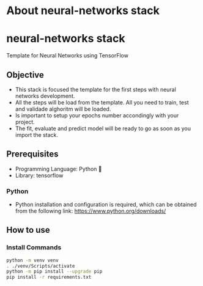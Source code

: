 # About neural-networks stack

# neural-networks stack
Template for Neural Networks using TensorFlow

## Objective
* This stack is focused the template for the first steps with neural networks development.
* All the steps will be load from the template. All you need to train, test and validade alghoritm will be loaded.
* Is important to setup your epochs number accondingly with your project.
* The fit, evaluate and predict model will be ready to go as soon as you import the stack.



## Prerequisites
- Programming Language: Python :snake:
- Library: tensorflow


### Python
- Python installation and configuration is required, which can be obtained from the following link: https://www.python.org/downloads/



## How to use

### Install Commands

```bash
python -m venv venv
. ./venv/Scripts/activate
python -m pip install --upgrade pip
pip install -r requirements.txt

  
```

